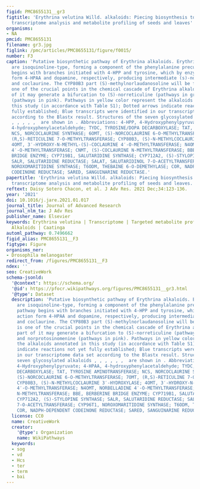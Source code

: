 ```yaml
---
figid: PMC8655131__gr3
figtitle: 'Erythrina velutina Willd. alkaloids: Piecing biosynthesis together from
  transcriptome analysis and metabolite profiling of seeds and leaves'
organisms:
- NA
pmcid: PMC8655131
filename: gr3.jpg
figlink: /pmc/articles/PMC8655131/figure/f0015/
number: F3
caption: 'Putative biosynthetic pathway of Erythrina alkaloids. Erythrina alkaloids
  are isoquinoline-type, forming a component of the phenylalanine precursor. The pathway
  begins with branches initiated with 4-HPP and tyrosine, which by enzymatic action
  form 4-HPAA and dopamine, respectively, producing intermediate (s)-norcoclaurine
  and coclaurine. The CYP80B3 part (S)-methylnorlaudanosoline will be formed and is
  one of the crucial points in the chemical cascade of Erythrina alkaloids, as part
  of it may generate a bifurcation to (S)-norreticuline (pathways in green) and norprotosinomenine
  (pathways in pink). Pathways in yellow color represent the alkaloids annotated in
  this study (in accordance with Table S1); Dotted arrows indicate reactions not yet
  fully established; Blue transcripts were identified in our transcriptome data set
  according to the Blastx result. Structures of the seven glycosylated alkaloids ,
  , , , , ,  are shown in . Abbreviations: 4-HPP, 4-Hydroxyphenylpyruvate; 4-HPAA,
  4-hydroxyphenylacetaldehyde; TYDC, TYROSINE/DOPA DECARBOXYLASE; TAT, TYROSINE AMINOTRANSFERASE;
  NCS, NORCOCLAURINE SYNTHASE; 6OMT, (S)-NORCOCLAURINE 6-O-METHYLTRANSFERASE; 7OMT,
  (R,S)-RETICULINE 7-O-METHYLTRANSFERASE; CYP80B3, (S)-N-METHYLCOCLAURINE 3′-HYDROXYLASE;
  4OMT, 3′-HYDROXY-N-METHYL-(S)-COCLAURINE 4′-O-METHYLTRANSFERASE; N4OMT, NORBELLADINE
  4′-O-METHYLTRANSFERASE; CNMT, (S)-COCLAURINE N-METHYLTRANSFERASE; BBE, BERBERINE
  BRIDGE ENZYME; CYP719B1, SALUTARIDINE SYNTHASE; CYP712A2, (S)-STYLOPINE SYNTHASE;
  SALR, SALUTARIDINE REDUCTASE; SALAT, SALUTARIDINOL 7-O-ACETYLTRANSFERASE; CYP96T1,
  NOROXOMARITIDINE SYNTHASE; T6ODM, THEBAINE 6-O-DEMETHYLASE; COR, NADPH-DEPENDENT
  CODEINONE REDUCTASE; SARED, SANGUINARINE REDUCTASE.'
papertitle: 'Erythrina velutina Willd. alkaloids: Piecing biosynthesis together from
  transcriptome analysis and metabolite profiling of seeds and leaves.'
reftext: Daisy Sotero Chacon, et al. J Adv Res. 2021 Dec;34:123-136.
year: '2021'
doi: 10.1016/j.jare.2021.01.017
journal_title: Journal of Advanced Research
journal_nlm_ta: J Adv Res
publisher_name: Elsevier
keywords: Erythrina velutina | Transcriptome | Targeted metabolite profile | Benzylisoquinoline
  Alkaloids | Caatinga
automl_pathway: 0.7496662
figid_alias: PMC8655131__F3
figtype: Figure
organisms_ner:
- Drosophila melanogaster
redirect_from: /figures/PMC8655131__F3
ndex: ''
seo: CreativeWork
schema-jsonld:
  '@context': https://schema.org/
  '@id': https://pfocr.wikipathways.org/figures/PMC8655131__gr3.html
  '@type': Dataset
  description: 'Putative biosynthetic pathway of Erythrina alkaloids. Erythrina alkaloids
    are isoquinoline-type, forming a component of the phenylalanine precursor. The
    pathway begins with branches initiated with 4-HPP and tyrosine, which by enzymatic
    action form 4-HPAA and dopamine, respectively, producing intermediate (s)-norcoclaurine
    and coclaurine. The CYP80B3 part (S)-methylnorlaudanosoline will be formed and
    is one of the crucial points in the chemical cascade of Erythrina alkaloids, as
    part of it may generate a bifurcation to (S)-norreticuline (pathways in green)
    and norprotosinomenine (pathways in pink). Pathways in yellow color represent
    the alkaloids annotated in this study (in accordance with Table S1); Dotted arrows
    indicate reactions not yet fully established; Blue transcripts were identified
    in our transcriptome data set according to the Blastx result. Structures of the
    seven glycosylated alkaloids , , , , , ,  are shown in . Abbreviations: 4-HPP,
    4-Hydroxyphenylpyruvate; 4-HPAA, 4-hydroxyphenylacetaldehyde; TYDC, TYROSINE/DOPA
    DECARBOXYLASE; TAT, TYROSINE AMINOTRANSFERASE; NCS, NORCOCLAURINE SYNTHASE; 6OMT,
    (S)-NORCOCLAURINE 6-O-METHYLTRANSFERASE; 7OMT, (R,S)-RETICULINE 7-O-METHYLTRANSFERASE;
    CYP80B3, (S)-N-METHYLCOCLAURINE 3′-HYDROXYLASE; 4OMT, 3′-HYDROXY-N-METHYL-(S)-COCLAURINE
    4′-O-METHYLTRANSFERASE; N4OMT, NORBELLADINE 4′-O-METHYLTRANSFERASE; CNMT, (S)-COCLAURINE
    N-METHYLTRANSFERASE; BBE, BERBERINE BRIDGE ENZYME; CYP719B1, SALUTARIDINE SYNTHASE;
    CYP712A2, (S)-STYLOPINE SYNTHASE; SALR, SALUTARIDINE REDUCTASE; SALAT, SALUTARIDINOL
    7-O-ACETYLTRANSFERASE; CYP96T1, NOROXOMARITIDINE SYNTHASE; T6ODM, THEBAINE 6-O-DEMETHYLASE;
    COR, NADPH-DEPENDENT CODEINONE REDUCTASE; SARED, SANGUINARINE REDUCTASE.'
  license: CC0
  name: CreativeWork
  creator:
    '@type': Organization
    name: WikiPathways
  keywords:
  - sog
  - vd
  - Hcs
  - ter
  - term
  - bai
---
```

